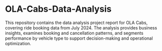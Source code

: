# OLA-Cabs-Data-Analysis
This repository contains the data analysis project report for OLA Cabs, covering ride booking data from July 2024. The analysis provides business insights, examines booking and cancellation patterns, and segments performance by vehicle type to support decision-making and operational optimization.
